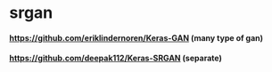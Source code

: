 # srgan



#### https://github.com/eriklindernoren/Keras-GAN (many type of gan)
#### https://github.com/deepak112/Keras-SRGAN (separate)
